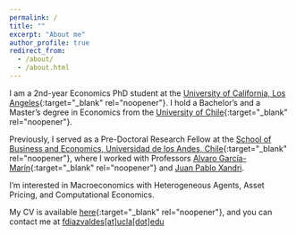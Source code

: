 ```yaml
---
permalink: /
title: ""
excerpt: "About me"
author_profile: true
redirect_from: 
  - /about/
  - /about.html
---
```



I am a 2nd-year Economics PhD student at the [University of California, Los Angeles](https://economics.ucla.edu/graduate/ph-d-program/){:target="_blank" rel="noopener"}. I hold a Bachelor’s and a Master’s degree in Economics from the [University of Chile](https://econ.uchile.cl/){:target="_blank" rel="noopener"}. 

Previously, I served as a Pre-Doctoral Research Fellow at the [School of Business and Economics, Universidad de los Andes, Chile](https://www.uandes.cl/sbe/){:target="_blank" rel="noopener"}, where I worked with Professors [Alvaro García-Marín](https://sites.google.com/site/afgarciama/home){:target="_blank" rel="noopener"} and [Juan Pablo Xandri](https://jxandri.com/home). 

I’m interested in Macroeconomics with Heterogeneous Agents, Asset Pricing, and Computational Economics.

My CV is available [here](files/CV/CV.pdf){:target="_blank" rel="noopener"}, and you can contact me at [fdiazvaldes[at]ucla[dot]edu](mailto:fdiazvaldes@g.ucla.edu)
